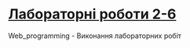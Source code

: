 # [Лабораторні роботи 2-6](https://github.com/Maksym-AM.io/Web_programming/ "Site on GitHub Pages")
Web_programming - Виконання лабораторних робіт

